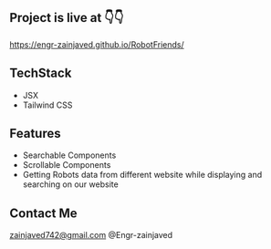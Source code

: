## Project is live at 👇👇
https://engr-zainjaved.github.io/RobotFriends/

## TechStack
- JSX
- Tailwind CSS

## Features
- Searchable Components
- Scrollable Components
- Getting Robots data from different website while displaying and searching on our website

## Contact Me
zainjaved742@gmail.com
@Engr-zainjaved